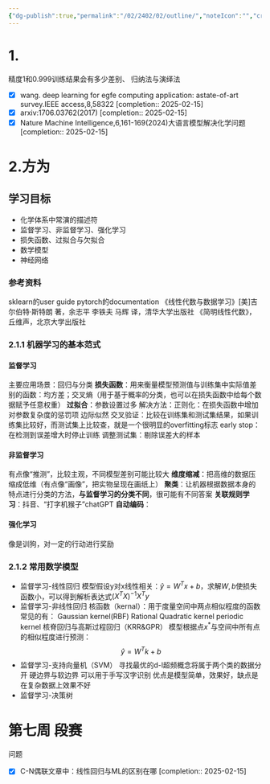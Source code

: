 ```yaml
---
{"dg-publish":true,"permalink":"/02/2402/02/outline/","noteIcon":"","created":"2025-01-31T00:35","updated":"2025-07-01T20:35"}
---
```


# 1. 
精度1和0.999训练结果会有多少差别、
归纳法与演绎法
- [x] wang. deep learning for egfe computing application: astate-of-art survey.IEEE access,8,58322  [completion:: 2025-02-15]
- [x] arxiv:1706.03762(2017)  [completion:: 2025-02-15]
- [x] Nature Machine Intelligence,6,161-169(2024)大语言模型解决化学问题  [completion:: 2025-02-15]
# 2.方为
## 学习目标
- 化学体系中常演的描述符
- 监督学习、非监督学习、强化学习
- 损失函数、过拟合与欠拟合
- 数学模型
- 神经网络
### 参考资料
sklearn的user guide
pytorch的documentation
《线性代数与数据学习》[美]吉尔伯特·斯特朗 著，余志平 李铁夫 马辉 译，清华大学出版社
《简明线性代数》，丘维声，北京大学出版社
### 2.1.1 机器学习的基本范式
#### 监督学习
主要应用场景：回归与分类
**损失函数**：用来衡量模型预测值与训练集中实际值差别的函数：均方差；交叉熵（用于基于概率的分类，也可以在损失函数中给每个数据赋予任意权重）
**过拟合**：参数设置过多
    解决方法：正则化：在损失函数中增加对参数复杂度的惩罚项
    边际似然
    交叉验证：比较在训练集和测试集结果，如果训练集比较好，而测试集上比较查，就是一个很明显的overfitting标志
    early stop：在检测到误差增大时停止训练
    调整测试集：剔除误差大的样本
#### 非监督学习
有点像“推测”，比较主观，不同模型差别可能比较大
**维度缩减**：把高维的数据压缩成低维（有点像“画像”，把实物呈现在画纸上）
**聚类**：让机器根据数据本身的特点进行分类的方法，**与监督学习的分类不同**，很可能有不同答案
**关联规则学习**：抖音、“打字机猴子”chatGPT
**自动编码**：
#### 强化学习
像是训狗，对一定的行动进行奖励
### 2.1.2 常用数学模型
- 监督学习-线性回归
模型假设y对x线性相关：$\hat{y}=W^Tx+b$，求解$W,b$使损失函数小，可以得到解析表达式$(X^TX)^{-1}X^Ty$
- 监督学习-非线性回归
核函数（kernal）：用于度量空间中两点相似程度的函数
    常见的有：
    Gaussian kernel(RBF)
    Rational Quadratic kernel
    periodic kernel
核脊回归与高斯过程回归（KRR&GPR）
    模型根据点$x^*$与空间中所有点的相似程度进行预测：
    $$
\hat{y}=W^Tk+b
$$
- 监督学习-支持向量机（SVM）
寻找最优的d-l超频概念将属于两个类的数据分开
    硬边界与软边界
    可以用于手写汉字识别
    优点是模型简单，效果好，缺点是在复杂数据上效果不好
- 监督学习-决策树
# 第七周 段赛
问题
- [x] C-N偶联文章中：线性回归与ML的区别在哪  [completion:: 2025-02-15]